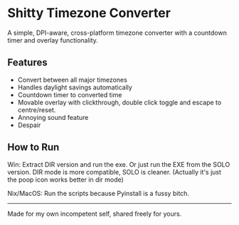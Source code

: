 # Shitty Timezone Converter

A simple, DPI-aware, cross-platform timezone converter with a countdown timer and overlay functionality.

## Features
- Convert between all major timezones
- Handles daylight savings automatically
- Countdown timer to converted time
- Movable overlay with clickthrough, double click toggle and escape to centre/reset.
- Annoying sound feature
- Despair

## How to Run

Win: Extract DIR version and run the exe.
Or just run the EXE from the SOLO version. 
DIR mode is more compatible, SOLO is cleaner.
(Actually it's just the poop icon works better in dir mode)

Nix/MacOS: Run the scripts because Pyinstall is a fussy bitch.

---

Made for my own incompetent self, shared freely for yours.
